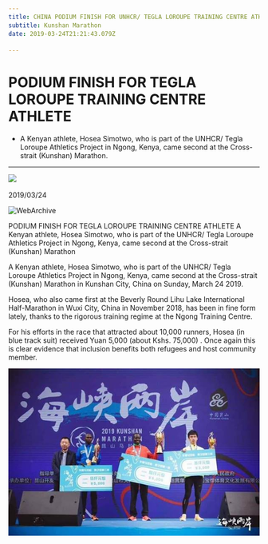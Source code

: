 ```yaml
---
title: CHINA PODIUM FINISH FOR UNHCR/ TEGLA LOROUPE TRAINING CENTRE ATHLETE
subtitle: Kunshan Marathon
date: 2019-03-24T21:21:43.079Z

---
```

# PODIUM FINISH FOR TEGLA LOROUPE TRAINING CENTRE ATHLETE 

- A Kenyan athlete, Hosea Simotwo, who is part of the UNHCR/ Tegla Loroupe Athletics Project in Ngong, Kenya, came second at the Cross-strait (Kunshan) Marathon.

---

![](../../assets/media/albums/gallery/china-podium.jpg)

2019/03/24

[](https://web.archive.org/web/20190626144353im_/)

[](http://teglapeacefoundation.org/wp-content/uploads/2019/03/image002-1.jpg)

![WebArchive](https://web.archive.org/web/20200812031858im_/http://teglapeacefoundation.org/wp-content/uploads/2019/03/image002-1.jpg)



PODIUM FINISH FOR TEGLA LOROUPE TRAINING CENTRE ATHLETE A Kenyan athlete, Hosea Simotwo, who is part of the UNHCR/ Tegla Loroupe Athletics Project in Ngong, Kenya, came second at the Cross-strait (Kunshan) Marathon

A Kenyan athlete, Hosea Simotwo, who is part of the UNHCR/ Tegla Loroupe Athletics Project in Ngong, Kenya, came second at the Cross-strait (Kunshan) Marathon in Kunshan City, China on Sunday, March 24 2019. 

Hosea, who also came first at the Beverly Round Lihu Lake International Half-Marathon in Wuxi City, China in November 2018, has been in fine form lately, thanks to the rigorous training regime at the Ngong Training Centre.   



For his efforts in the race that attracted about 10,000 runners, Hosea (in blue track suit) received Yuan 5,000 (about Kshs. 75,000) . Once again this is clear evidence that inclusion benefits both refugees and host community member.

![Kunshan china-podium](https://github.com/johngage/TLPeace/blob/main/assets/media/albums/gallery/china-podium.jpg)